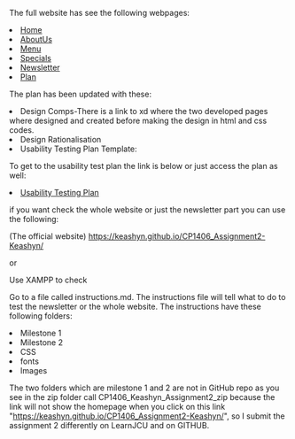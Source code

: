 The full website has see the following
webpages:
<li><a href="index.html" accesskey="1" title="">Home</a></li><li><a href="aboutme.html" accesskey="3" title="">AboutUs</a></li>
<li><a href="menu.html" accesskey="4" title="">Menu</a></li>
<li><a href="special.html" accesskey="5" title="">Specials</a></li>
<li><a href="signup.html" accesskey="6" title="">Newsletter</a></li>
<li><a href="plan.html" accesskey="7" title="">Plan</a></li>

The plan has been updated with these:
<li>Design Comps-There is a link to xd where the two developed pages where designed and created before making the design in html and css codes.</li>
<li>Design Rationalisation</li>
<li>Usability Testing Plan Template:</li>

To get to the usability test plan the link is below or just access the plan as well:
<li><a accesskey="8" href="usability-test-plan.html" title="">Usability Testing Plan</a></li>

if you want check the whole website or just the newsletter part you can use the following:

(The official website) https://keashyn.github.io/CP1406_Assignment2-Keashyn/ 

or

Use XAMPP to check 

Go to  a file called instructions.md. The instructions file will tell what to do to test the newsletter or the whole website.
The instructions have these following folders:
<li>Milestone 1</li>
<li>Milestone 2</li>
<li>CSS</li>
<li>fonts</li>
<li>Images</li>

The two folders which are milestone 1 and 2 are not in GitHub repo as you see  in the zip folder call CP1406_Keashyn_Assignment2_zip
because the link will not show the homepage when you click on  this link "https://keashyn.github.io/CP1406_Assignment2-Keashyn/", so I submit the assignment 2 differently on LearnJCU and on GITHUB. 